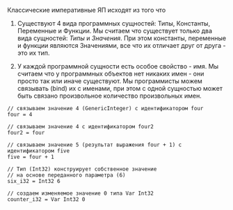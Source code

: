 

Классические императивные ЯП исходят из того что

1. Существуют 4 вида программных сущностей: Типы, Константы, Переменные и Функции.
Мы считаем что существует только два вида сущностей: *Типы* и *Значения*.
При этом константы, переменные и функции являются Значениями, все что их отличает
друг от друга - это их тип.

2. У каждой программной сущности есть особое свойство - имя.
Мы считаем что у программных объектов нет никаких имен - они просто так или иначе существуют. Мы программисты можем связывать (bind) их с именами, при этом с одной
сущностью может быть связано произвольное количество произвольных имен.

```
// связываем значение 4 (GenericInteger) с идентификатором four
four = 4

// связываем значение 4 с идентификатором four2
four2 = four

// связываем значение 5 (результат выражения four + 1) с идентификатором five
five = four + 1

// Тип (Int32) конструирует собственное значение
// на основе переданного параметра (6)
six_i32 = Int32 6

// создаем изменяемое значение 0 типа Var Int32
counter_i32 = Var Int32 0

```


